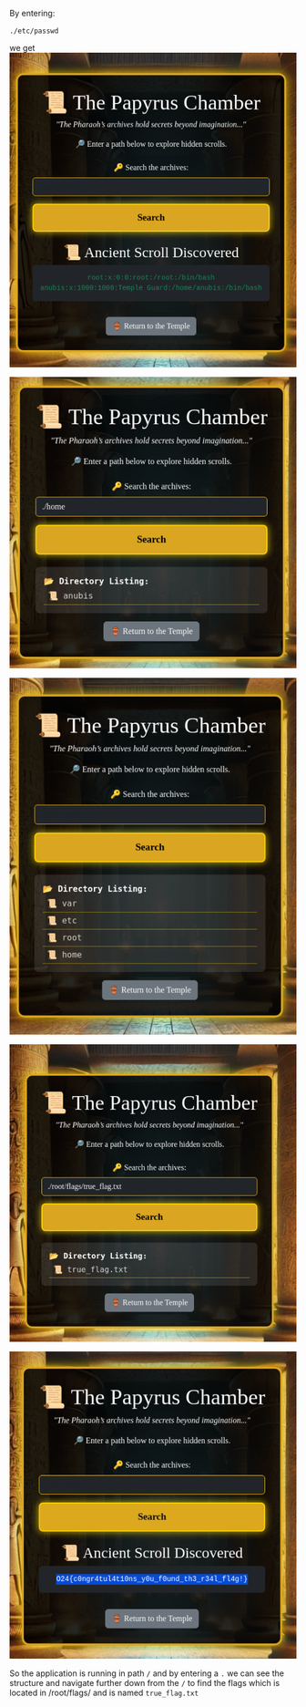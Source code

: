 By entering:

```
./etc/passwd
```
we get
![](../img/Papyrus_listing_passwd.png)


![](../img/Papyrus_listing_home.png)


![](../img/Papyrus_listing_root.png)


![](../img/Papyrus_listing_flags.png)


![](../img/TLSOTP_solved.png)


So the application is running in path ```/``` and by entering a ```.``` we can see the structure and navigate further down from the ```/``` to find the flags which is located in /root/flags/ and is named ```true_flag.txt```


